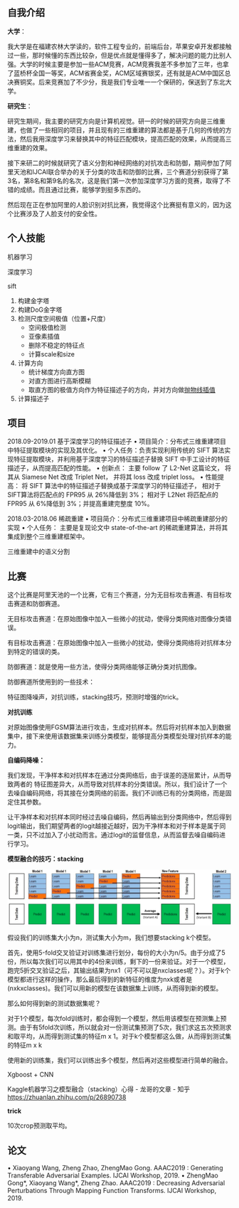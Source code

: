 

## 自我介绍



**大学**：

我大学是在福建农林大学读的，软件工程专业的，前端后台，苹果安卓开发都接触过一些，那时候懂的东西比较杂，但是优点就是懂得多了，解决问题的能力比别人强。大学的时候主要是参加一些ACM竞赛，ACM竞赛我差不多参加了三年，也拿了蓝桥杯全国一等奖，ACM省赛金奖，ACM区域赛银奖，还有就是ACM中国区总决赛铜奖。后来竞赛加了不少分，我是我们专业唯一一个保研的，保送到了东北大学。

**研究生**：

研究生期间，我主要的研究方向是计算机视觉。研一的时候的研究方向是三维重建，也做了一些相同的项目，并且现有的三维重建的算法都是基于几何的传统的方法，然后我用深度学习来替换其中的特征匹配模块，提高匹配的效果，从而提高三维重建的效果。

接下来研二的时候就研究了语义分割和神经网络的对抗攻击和防御，期间参加了阿里天池和IJCAI联合举办的关于分类的攻击和防御的比赛，三个赛道分别获得了第3名，第8名和第9名的名次，这是我们第一次参加深度学习方面的竞赛，取得了不错的成绩。而且通过比赛，能够学到挺多东西的。



然后现在正在参加阿里的人脸识别对抗比赛，我觉得这个比赛挺有意义的，因为这个比赛涉及了人脸支付的安全性。



## 个人技能

机器学习

深度学习

sift



1. 构建金字塔
2. 构建DoG金字塔
3. 检测尺度空间极值（位置+尺度）
   * 空间极值检测
   * 亚像素插值
   * 删除不稳定的特征点
   * 计算scale和size
4. 计算方向
   * 统计梯度方向直方图
   * 对直方图进行高斯模糊
   * 取直方图的极值方向作为特征描述子的方向，并对方向做[抛物线插值](https://blog.csdn.net/q_z_r_s/article/details/82705653)
5. 计算描述子









## 项目

2018.09-2019.01 基于深度学习的特征描述子
• 项目简介：分布式三维重建项目中特征提取模块的实现及其优化。
• 个人任务：负责实现利用传统的 SIFT 算法实现特征提取模块，并利用基于深度学习的特征描述子替换 SIFT 中手工设计的特征描述子，从而提高匹配的性能。
• 创新点： 主要 follow 了 L2-Net 这篇论文， 将其从 Siamese Net 改成 Triplet Net， 并将其 loss 改成 triplet loss。
• 性能提高： 将 SIFT 算法中的特征描述子替换成基于深度学习的特征描述子， 相对于 SIFT算法将匹配点的 FPR95 从 26%降低到 3%； 相对于 L2Net 将匹配点的 FPR95 从 6%降低到 3%；并提高重建完整度 10%。



2018.03-2018.06 稀疏重建
• 项目简介：分布式三维重建项目中稀疏重建部分的实现
• 个人任务： 主要是复现论文中 state-of-the-art 的稀疏重建算法，并将其集成到整个三维重建框架中。



三维重建中的语义分割

## 比赛

这个比赛是阿里天池的一个比赛，它有三个赛道，分为无目标攻击赛道、有目标攻击赛道和防御赛道。

无目标攻击赛道：在原始图像中加入一些微小的扰动，使得分类网络对图像分类错误。

有目标攻击赛道：在原始图像中加入一些微小的扰动，使得分类网络将对抗样本分到特定的错误的类。

防御赛道：就是使用一些方法，使得分类网络能够正确分类对抗图像。



防御赛道所使用到的一些技术：

特征图降噪声，对抗训练，stacking技巧，预测时增强的trick。



**对抗训练**

对原始图像使用FGSM算法进行攻击，生成对抗样本。然后将对抗样本加入到数据集中，接下来使用该数据集来训练分类模型，能够提高分类模型处理对抗样本的能力。



**自编码降噪：**

我们发现，干净样本和对抗样本在通过分类网络后，由于误差的逐层累计，从而导致两者的 特征图差异大，从而导致对抗样本的分类错误。所以，我们设计了一个去噪自编码网络，将其接在分类网络的前面。我们不训练已有的分类网络，而是固定住其参数。

让干净样本和对抗样本同时经过去噪自编码，然后再输出到分类网络中，然后得到logit输出，我们期望两者的logit越接近越好，因为干净样本和对于样本是属于同一类，只不过加入了小扰动而言。通过logit的监督信息，从而监督去噪自编码进行学习。



**模型融合的技巧：stacking**

![image-20190824100005672](assets/个人面试.assert/image-20190824100005672.png)





假设我们的训练集大小为n，测试集大小为m，我们想要stacking k个模型。

首先，使用5-fold交叉验证对训练集进行划分，每份的大小为n/5。由于分成了5份，所以每次我们可以用其中的4份来训练，剩下的一份来验证。对于一个模型，跑完5折交叉验证之后，其输出结果为nx1（可不可以是nxclasses呢？）。对于k个模型都进行这样的操作，那么最后得到的新特征的维度为nxk或者是(nxkxclasses)。我们可以用新的模型在该数据集上训练，从而得到新的模型。

那么如何得到新的测试数据集呢？

对于1个模型，每次fold训练时，都会得到一个模型，然后用该模型在预测集上预测。由于有5fold次训练，所以就会对一份测试集预测了5次，我们求这五次预测求和取平均，从而得到测试集的特征m x 1。对于k个模型都这么做，从而得到测试集的特征m x k



使用新的训练集，我们可以训练出多个模型，然后再对这些模型进行简单的融合。

Xgboost + CNN



Kaggle机器学习之模型融合（stacking）心得 - 龙哥的文章 - 知乎
https://zhuanlan.zhihu.com/p/26890738



**trick**

10次crop预测取平均。

## 论文

• Xiaoyang Wang, Zheng Zhao, ZhengMao Gong. AAAC2019 : Generating Transferable Adversarial Examples. IJCAI Workshop, 2019.
• ZhengMao Gong*, Xiaoyang Wang*, Zheng Zhao. AAAC2019 : Decreasing Adversarial Perturbations Through Mapping Function Transforms. IJCAI Workshop, 2019.